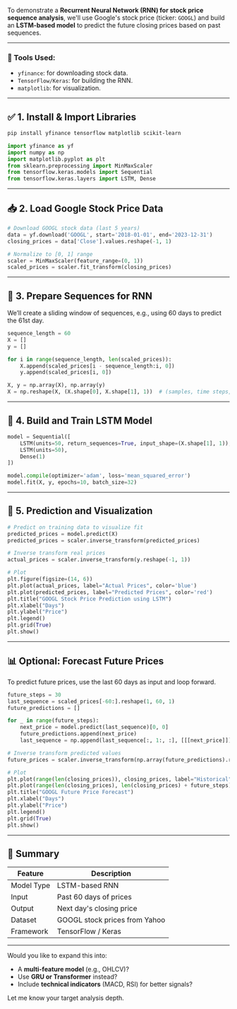 To demonstrate a **Recurrent Neural Network (RNN) for stock price sequence analysis**, we'll use Google's stock price (ticker: `GOOGL`) and build an **LSTM-based model** to predict the future closing prices based on past sequences.

---

### 🧰 Tools Used:

* `yfinance`: for downloading stock data.
* `TensorFlow/Keras`: for building the RNN.
* `matplotlib`: for visualization.

---

## ✅ 1. **Install & Import Libraries**

```bash
pip install yfinance tensorflow matplotlib scikit-learn
```

```python
import yfinance as yf
import numpy as np
import matplotlib.pyplot as plt
from sklearn.preprocessing import MinMaxScaler
from tensorflow.keras.models import Sequential
from tensorflow.keras.layers import LSTM, Dense
```

---

## 📥 2. **Load Google Stock Price Data**

```python
# Download GOOGL stock data (last 5 years)
data = yf.download('GOOGL', start='2018-01-01', end='2023-12-31')
closing_prices = data['Close'].values.reshape(-1, 1)

# Normalize to [0, 1] range
scaler = MinMaxScaler(feature_range=(0, 1))
scaled_prices = scaler.fit_transform(closing_prices)
```

---

## 🧱 3. **Prepare Sequences for RNN**

We’ll create a sliding window of sequences, e.g., using 60 days to predict the 61st day.

```python
sequence_length = 60
X = []
y = []

for i in range(sequence_length, len(scaled_prices)):
    X.append(scaled_prices[i - sequence_length:i, 0])
    y.append(scaled_prices[i, 0])

X, y = np.array(X), np.array(y)
X = np.reshape(X, (X.shape[0], X.shape[1], 1))  # (samples, time steps, features)
```

---

## 🧠 4. **Build and Train LSTM Model**

```python
model = Sequential([
    LSTM(units=50, return_sequences=True, input_shape=(X.shape[1], 1)),
    LSTM(units=50),
    Dense(1)
])

model.compile(optimizer='adam', loss='mean_squared_error')
model.fit(X, y, epochs=10, batch_size=32)
```

---

## 🔮 5. **Prediction and Visualization**

```python
# Predict on training data to visualize fit
predicted_prices = model.predict(X)
predicted_prices = scaler.inverse_transform(predicted_prices)

# Inverse transform real prices
actual_prices = scaler.inverse_transform(y.reshape(-1, 1))

# Plot
plt.figure(figsize=(14, 6))
plt.plot(actual_prices, label="Actual Prices", color='blue')
plt.plot(predicted_prices, label="Predicted Prices", color='red')
plt.title("GOOGL Stock Price Prediction using LSTM")
plt.xlabel("Days")
plt.ylabel("Price")
plt.legend()
plt.grid(True)
plt.show()
```

---

## 📊 Optional: Forecast Future Prices

To predict future prices, use the last 60 days as input and loop forward.

```python
future_steps = 30
last_sequence = scaled_prices[-60:].reshape(1, 60, 1)
future_predictions = []

for _ in range(future_steps):
    next_price = model.predict(last_sequence)[0, 0]
    future_predictions.append(next_price)
    last_sequence = np.append(last_sequence[:, 1:, :], [[[next_price]]], axis=1)

# Inverse transform predicted values
future_prices = scaler.inverse_transform(np.array(future_predictions).reshape(-1, 1))

# Plot
plt.plot(range(len(closing_prices)), closing_prices, label="Historical")
plt.plot(range(len(closing_prices), len(closing_prices) + future_steps), future_prices, label="Future Forecast", color='green')
plt.title("GOOGL Future Price Forecast")
plt.xlabel("Days")
plt.ylabel("Price")
plt.legend()
plt.grid(True)
plt.show()
```

---

## 📌 Summary

| Feature    | Description                   |
| ---------- | ----------------------------- |
| Model Type | LSTM-based RNN                |
| Input      | Past 60 days of prices        |
| Output     | Next day's closing price      |
| Dataset    | GOOGL stock prices from Yahoo |
| Framework  | TensorFlow / Keras            |

---

Would you like to expand this into:

* A **multi-feature model** (e.g., OHLCV)?
* Use **GRU or Transformer** instead?
* Include **technical indicators** (MACD, RSI) for better signals?

Let me know your target analysis depth.
